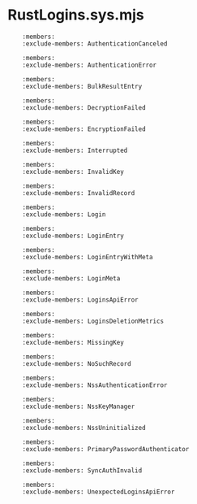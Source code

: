 # RustLogins.sys.mjs
```{js:autoclass} RustLogins.sys.AuthenticationCanceled
    :members:
    :exclude-members: AuthenticationCanceled
```
```{js:autoclass} RustLogins.sys.AuthenticationError
    :members:
    :exclude-members: AuthenticationError
```
```{js:autoclass} RustLogins.sys.BulkResultEntry
    :members:
    :exclude-members: BulkResultEntry
```
```{js:autoclass} RustLogins.sys.DecryptionFailed
    :members:
    :exclude-members: DecryptionFailed
```
```{js:autoclass} RustLogins.sys.EncryptionFailed
    :members:
    :exclude-members: EncryptionFailed
```
```{js:autoclass} RustLogins.sys.Interrupted
    :members:
    :exclude-members: Interrupted
```
```{js:autoclass} RustLogins.sys.InvalidKey
    :members:
    :exclude-members: InvalidKey
```
```{js:autoclass} RustLogins.sys.InvalidRecord
    :members:
    :exclude-members: InvalidRecord
```
```{js:autoclass} RustLogins.sys.Login
    :members:
    :exclude-members: Login
```
```{js:autoclass} RustLogins.sys.LoginEntry
    :members:
    :exclude-members: LoginEntry
```
```{js:autoclass} RustLogins.sys.LoginEntryWithMeta
    :members:
    :exclude-members: LoginEntryWithMeta
```
```{js:autoclass} RustLogins.sys.LoginMeta
    :members:
    :exclude-members: LoginMeta
```
```{js:autoclass} RustLogins.sys.LoginsApiError
    :members:
    :exclude-members: LoginsApiError
```
```{js:autoclass} RustLogins.sys.LoginsDeletionMetrics
    :members:
    :exclude-members: LoginsDeletionMetrics
```
```{js:autoclass} RustLogins.sys.MissingKey
    :members:
    :exclude-members: MissingKey
```
```{js:autoclass} RustLogins.sys.NoSuchRecord
    :members:
    :exclude-members: NoSuchRecord
```
```{js:autoclass} RustLogins.sys.NssAuthenticationError
    :members:
    :exclude-members: NssAuthenticationError
```
```{js:autoclass} RustLogins.sys.NssKeyManager
    :members:
    :exclude-members: NssKeyManager
```
```{js:autoclass} RustLogins.sys.NssUninitialized
    :members:
    :exclude-members: NssUninitialized
```
```{js:autoclass} RustLogins.sys.PrimaryPasswordAuthenticator
    :members:
    :exclude-members: PrimaryPasswordAuthenticator
```
```{js:autoclass} RustLogins.sys.SyncAuthInvalid
    :members:
    :exclude-members: SyncAuthInvalid
```
```{js:autoclass} RustLogins.sys.UnexpectedLoginsApiError
    :members:
    :exclude-members: UnexpectedLoginsApiError
```
```{js:autofunction} RustLogins.sys.checkCanary
```
```{js:autofunction} RustLogins.sys.createCanary
```
```{js:autofunction} RustLogins.sys.createKey
```
```{js:autofunction} RustLogins.sys.createLoginStoreWithNssKeymanager
```
```{js:autofunction} RustLogins.sys.createLoginStoreWithStaticKeyManager
```
```{js:autofunction} RustLogins.sys.createManagedEncdec
```
```{js:autofunction} RustLogins.sys.createStaticKeyManager
```
